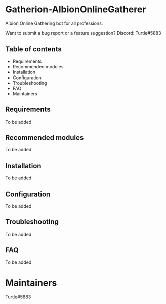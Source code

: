 # Gatherion-AlbionOnlineGatherer
Albion Online Gathering bot for all professions.

Want to submit a bug report or a feature suggestion?
Discord: Turtle#5883


## Table of contents

- Requirements
- Recommended modules
- Installation
- Configuration
- Troubleshooting
- FAQ
- Maintainers


## Requirements

To be added

## Recommended modules

To be added

## Installation

To be added

## Configuration

To be added

## Troubleshooting

To be added

## FAQ

To be added

# Maintainers

Turtle#5883